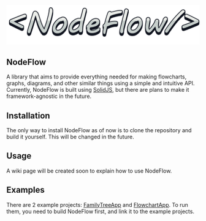 ![](./assets/logo.png)

## NodeFlow

A library that aims to provide everything needed for making flowcharts, graphs, diagrams, and other similar things using
a simple and intuitive API.
Currently, NodeFlow is built using [SolidJS](https://www.solidjs.com/), but there are plans to make it
framework-agnostic in the future.

## Installation

The only way to install NodeFlow as of now is to clone the repository and build it yourself. This will be changed in the
future.

## Usage

A wiki page will be created soon to explain how to use NodeFlow.

## Examples

There are 2 example projects: [FamilyTreeApp](./examples/FamilyTreeApp) and [FlowchartApp](./examples/BlueprintApp).
To run them, you need to build NodeFlow first, and link it to the example projects.